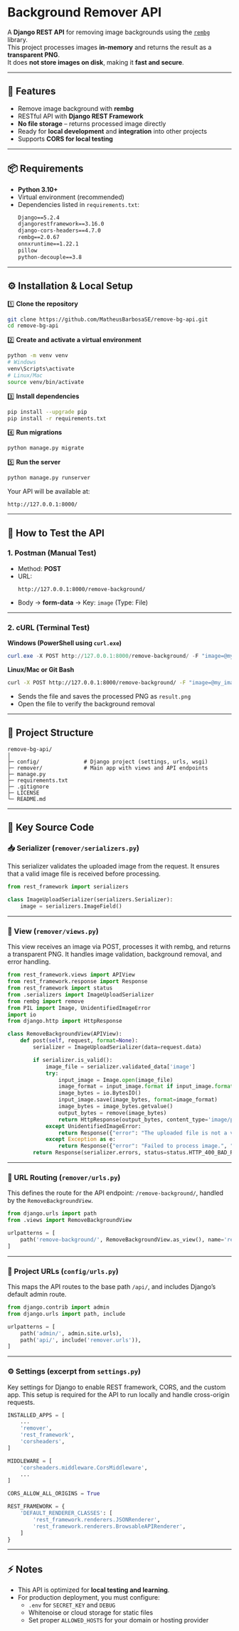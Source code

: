 # Background Remover API

A **Django REST API** for removing image backgrounds using the [`rembg`](https://github.com/danielgatis/rembg) library.  
This project processes images **in-memory** and returns the result as a **transparent PNG**.  
It does **not store images on disk**, making it **fast and secure**.

---

## 🚀 Features
- Remove image background with **rembg**
- RESTful API with **Django REST Framework**
- **No file storage** – returns processed image directly
- Ready for **local development** and **integration** into other projects
- Supports **CORS for local testing**

---

## 📦 Requirements
- **Python 3.10+**
- Virtual environment (recommended)
- Dependencies listed in `requirements.txt`:
  ```txt
  Django==5.2.4
  djangorestframework==3.16.0
  django-cors-headers==4.7.0
  rembg==2.0.67
  onnxruntime==1.22.1
  pillow
  python-decouple==3.8
  ```

---

## ⚙️ Installation & Local Setup

1️⃣ **Clone the repository**
```bash
git clone https://github.com/MatheusBarbosaSE/remove-bg-api.git
cd remove-bg-api
```

2️⃣ **Create and activate a virtual environment**
```bash
python -m venv venv
# Windows
venv\Scripts\activate
# Linux/Mac
source venv/bin/activate
```

3️⃣ **Install dependencies**
```bash
pip install --upgrade pip
pip install -r requirements.txt
```

4️⃣ **Run migrations**
```bash
python manage.py migrate
```

5️⃣ **Run the server**
```bash
python manage.py runserver
```

Your API will be available at:
```
http://127.0.0.1:8000/
```

---

## 🧪 How to Test the API

### 1. Postman (Manual Test)
- Method: **POST**
- URL:
  ```
  http://127.0.0.1:8000/remove-background/
  ```
- Body → **form-data** → Key: `image` (Type: File)

---

### 2. cURL (Terminal Test)

**Windows (PowerShell using `curl.exe`)**
```powershell
curl.exe -X POST http://127.0.0.1:8000/remove-background/ -F "image=@my_image.jpg" -o result.png
```

**Linux/Mac or Git Bash**
```bash
curl -X POST http://127.0.0.1:8000/remove-background/ -F "image=@my_image.jpg" --output result.png
```

- Sends the file and saves the processed PNG as `result.png`
- Open the file to verify the background removal

---

## 📂 Project Structure
```
remove-bg-api/
│
├─ config/              # Django project (settings, urls, wsgi)
├─ remover/             # Main app with views and API endpoints
├─ manage.py
├─ requirements.txt
├─ .gitignore
├─ LICENSE
└─ README.md
```

---

## 🧠 Key Source Code

### 📥 Serializer (`remover/serializers.py`)
This serializer validates the uploaded image from the request. It ensures that a valid image file is received before processing.
```python
from rest_framework import serializers

class ImageUploadSerializer(serializers.Serializer):
    image = serializers.ImageField()
```

---

### 🔧 View (`remover/views.py`)
This view receives an image via POST, processes it with rembg, and returns a transparent PNG. It handles image validation, background removal, and error handling.
```python
from rest_framework.views import APIView
from rest_framework.response import Response
from rest_framework import status
from .serializers import ImageUploadSerializer
from rembg import remove
from PIL import Image, UnidentifiedImageError
import io
from django.http import HttpResponse

class RemoveBackgroundView(APIView):
    def post(self, request, format=None):
        serializer = ImageUploadSerializer(data=request.data)

        if serializer.is_valid():
            image_file = serializer.validated_data['image']
            try:
                input_image = Image.open(image_file)
                image_format = input_image.format if input_image.format else 'PNG'
                image_bytes = io.BytesIO()
                input_image.save(image_bytes, format=image_format)
                image_bytes = image_bytes.getvalue()
                output_bytes = remove(image_bytes)
                return HttpResponse(output_bytes, content_type='image/png')
            except UnidentifiedImageError:
                return Response({"error": "The uploaded file is not a valid image."}, status=status.HTTP_400_BAD_REQUEST)
            except Exception as e:
                return Response({"error": "Failed to process image.", "details": str(e)}, status=status.HTTP_500_INTERNAL_SERVER_ERROR)
        return Response(serializer.errors, status=status.HTTP_400_BAD_REQUEST)
```

---

### 🔗 URL Routing (`remover/urls.py`)
This defines the route for the API endpoint: `/remove-background/`, handled by the `RemoveBackgroundView`.
```python
from django.urls import path
from .views import RemoveBackgroundView

urlpatterns = [
    path('remove-background/', RemoveBackgroundView.as_view(), name='remove-background'),
]
```

---

### 🔗 Project URLs (`config/urls.py`)
This maps the API routes to the base path `/api/`, and includes Django’s default admin route.
```python
from django.contrib import admin
from django.urls import path, include

urlpatterns = [
    path('admin/', admin.site.urls),
    path('api/', include('remover.urls')),
]
```

---

### ⚙️ Settings (excerpt from `settings.py`)
Key settings for Django to enable REST framework, CORS, and the custom app. This setup is required for the API to run locally and handle cross-origin requests.
```python
INSTALLED_APPS = [
    ...
    'remover',
    'rest_framework',
    'corsheaders',
]

MIDDLEWARE = [
    'corsheaders.middleware.CorsMiddleware',
    ...
]

CORS_ALLOW_ALL_ORIGINS = True

REST_FRAMEWORK = {
    'DEFAULT_RENDERER_CLASSES': [
        'rest_framework.renderers.JSONRenderer',
        'rest_framework.renderers.BrowsableAPIRenderer',
    ]
}
```

---

## ⚡ Notes
- This API is optimized for **local testing and learning**.
- For production deployment, you must configure:
  - `.env` for `SECRET_KEY` and `DEBUG`
  - Whitenoise or cloud storage for static files
  - Set proper `ALLOWED_HOSTS` for your domain or hosting provider
